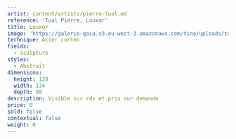 ```yaml
---
artist: content/artists/pierre-tual.md
reference: 'Tual Pierre, Louxor'
title: Louxor
image: 'https://galerie-gaia.s3.eu-west-3.amazonaws.com/tina/uploads/tual-pierre/galerie-gaia-pierre-tual-louxor-128x134x88.jpg'
technique: Acier corten
fields:
  - Sculpture
styles:
  - Abstrait
dimensions:
  height: 128
  width: 134
  depth: 88
description: Visible sur rdv et prix sur demande
price: 0
sold: false
contextual: false
weight: 0
---
```


